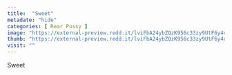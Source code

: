 ```yaml
---
title:  "Sweet"
metadate: "hide"
categories: [ Rear Pussy ]
image: "https://external-preview.redd.it/lviFbA24ybZQzK956c33zy9UtF6y4ocWEm_MRcQLnCg.jpg?auto=webp&s=5aeecd0a49239a43141e96245c5c56b220a90087"
thumb: "https://external-preview.redd.it/lviFbA24ybZQzK956c33zy9UtF6y4ocWEm_MRcQLnCg.jpg?width=960&crop=smart&auto=webp&s=f8cd1739a422213516da75708292d247df5a81d1"
visit: ""
---
```

Sweet
